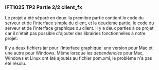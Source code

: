 ### IFT1025 TP2 Partie 2/2 client_fx
Le projet a été séparé en deux: la première partie contient le code du serveur et de l'interface simple du client, et la deuxième partie, le code du serveur et de l'interface graphique du client.
Il y a deux parties à ce projet car il n'était pas possible d'ajouter des librairies fonctionnelles à notre projet.

Il y a deux fichiers jar pour l'interface graphique: une version pour Mac et une autre pour Windows.
Même lorsque les *dependencies* pour Mac, Windows et Linux ont êté ajoutés au fichier pom.xml, le problème n'a pas été résolu.
